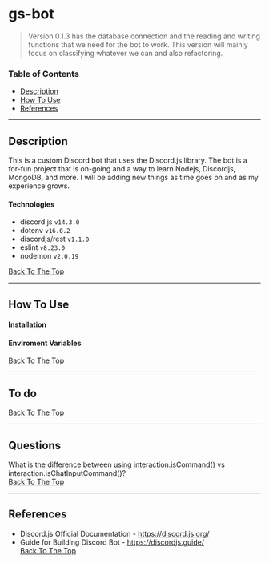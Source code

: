 # gs-bot

> Version 0.1.3 has the database connection and the reading and writing functions that we need for the bot to work. This version will mainly focus on classifying whatever we can and also refactoring.

### Table of Contents

- [Description](#description)
- [How To Use](#how-to-use)
- [References](#references)

---

## Description

This is a custom Discord bot that uses the Discord.js library. The bot is a for-fun project that is on-going and a way to learn Nodejs, Discordjs, MongoDB, and more. I will be adding new things as time goes on and as my experience grows.

#### Technologies

- discord.js `v14.3.0`
- dotenv `v16.0.2`
- discordjs/rest `v1.1.0`
- eslint `v8.23.0`
- nodemon `v2.0.19`

[Back To The Top](#react-counter)

---

## How To Use

#### Installation

#### Enviroment Variables

[Back To The Top](#react-counter)

---

## To do

[Back To The Top](#react-counter)

---

## Questions

What is the difference between using interaction.isCommand() vs interaction.isChatInputCommand()?  
[Back To The Top](#react-counter)

---

## References

- Discord.js Official Documentation - https://discord.js.org/
- Guide for Building Discord Bot - https://discordjs.guide/  
  [Back To The Top](#react-counter)
